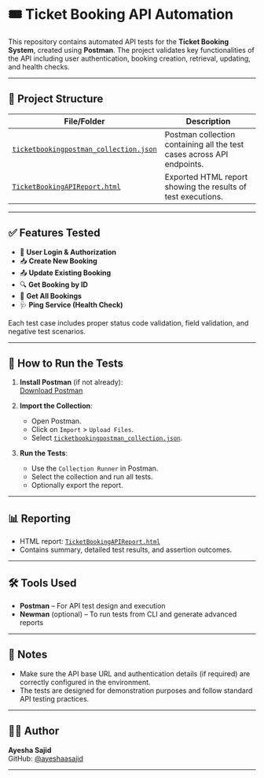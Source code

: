 # 🎟️ Ticket Booking API Automation

This repository contains automated API tests for the **Ticket Booking System**, created using **Postman**. The project validates key functionalities of the API including user authentication, booking creation, retrieval, updating, and health checks.

---

## 📁 Project Structure

| File/Folder       | Description                                                                 |
|-------------------|-----------------------------------------------------------------------------|
[`ticketbookingpostman_collection.json`](./ticketbookingpostman_collection.json) | Postman collection containing all the test cases across API endpoints. |
| [`TicketBookingAPIReport.html`](./TicketBookingAPIReport.html) | Exported HTML report showing the results of test executions. |

---

## ✅ Features Tested

- 🔐 **User Login & Authorization**
- 📥 **Create New Booking**
- 📤 **Update Existing Booking**
- 🔍 **Get Booking by ID**
- 🔄 **Get All Bookings**
- 🩺 **Ping Service (Health Check)**

Each test case includes proper status code validation, field validation, and negative test scenarios.

---

## 🚀 How to Run the Tests

1. **Install Postman** (if not already):  
   [Download Postman](https://www.postman.com/downloads/)

2. **Import the Collection**:
   - Open Postman.
   - Click on `Import` > `Upload Files`.
   - Select [`ticketbookingpostman_collection.json`](./ticketbookingpostman_collection.json).

3. **Run the Tests**:
   - Use the `Collection Runner` in Postman.
   - Select the collection and run all tests.
   - Optionally export the report.

---

## 📊 Reporting

- HTML report: [`TicketBookingAPIReport.html`](./TicketBookingAPIReport.html)
- Contains summary, detailed test results, and assertion outcomes.

---

## 🛠️ Tools Used

- **Postman** – For API test design and execution
- **Newman** (optional) – To run tests from CLI and generate advanced reports

---

## 📌 Notes

- Make sure the API base URL and authentication details (if required) are correctly configured in the environment.
- The tests are designed for demonstration purposes and follow standard API testing practices.

---

## 🧑‍💻 Author

**Ayesha Sajid**  
GitHub: [@ayeshaasajid](https://github.com/ayeshaasajid)

---


